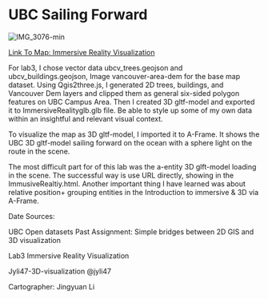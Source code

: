# UBC Sailing Forward
![IMG_3076-min](https://user-images.githubusercontent.com/97953213/161471963-d3c465ed-1240-411a-8c2a-2fa462d3dcfd.JPG)

[Link To Map: Immersive Reality Visualization](https://jyli47.github.io/jyli47-3D-visualization/ImmersiveReality2.html)

For lab3, I chose vector data ubcv_trees.geojson and ubcv_buildings.geojson, Image vancouver-area-dem for the base map dataset.  Using Qgis2three.js, I generated 2D trees, buildings, and Vancouver Dem layers and clipped them as general six-sided polygon features on UBC Campus Area. Then I created 3D gltf-model and exported it to ImmersiveRealityglb.glb file. Be able to style up some of my own data within an insightful and relevant visual context. 

To visualize the map as 3D gltf-model, I imported it to A-Frame. It shows the UBC 3D gltf-model sailing forward on the ocean with a sphere light on the route in the scene.

The most difficult part for of this lab was the a-entity 3D glft-model loading in the scene. The successful way is use URL directly, showing in the ImmusiveRealtiy.html. Another important thing I have learned was about relative position+ grouping entities in the Introduction to immersive & 3D via A-Frame.


Date Sources:

UBC Open datasets
Past Assignment: Simple bridges between 2D GIS and 3D visualization


Lab3 Immersive Reality Visualization

Jyli47-3D-visualization @jyli47

Cartographer: Jingyuan Li
